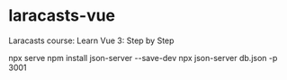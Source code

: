 # laracasts-vue
Laracasts course: Learn Vue 3: Step by Step

npx serve
npm install json-server --save-dev
npx json-server db.json -p 3001